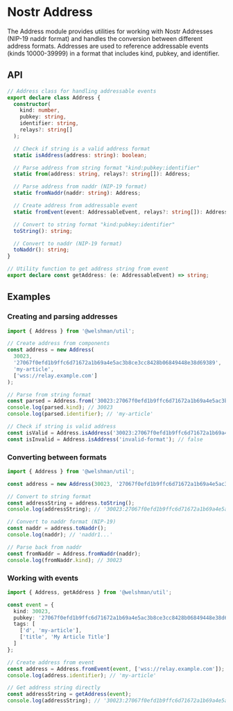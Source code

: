 # Nostr Address

The Address module provides utilities for working with Nostr Addresses (NIP-19 naddr format) and handles the conversion between different address formats. Addresses are used to reference addressable events (kinds 10000-39999) in a format that includes kind, pubkey, and identifier.

## API

```typescript
// Address class for handling addressable events
export declare class Address {
  constructor(
    kind: number,
    pubkey: string,
    identifier: string,
    relays?: string[]
  );

  // Check if string is a valid address format
  static isAddress(address: string): boolean;

  // Parse address from string format "kind:pubkey:identifier"
  static from(address: string, relays?: string[]): Address;

  // Parse address from naddr (NIP-19 format)
  static fromNaddr(naddr: string): Address;

  // Create address from addressable event
  static fromEvent(event: AddressableEvent, relays?: string[]): Address;

  // Convert to string format "kind:pubkey:identifier"
  toString(): string;

  // Convert to naddr (NIP-19 format)
  toNaddr(): string;
}

// Utility function to get address string from event
export declare const getAddress: (e: AddressableEvent) => string;
```

## Examples

### Creating and parsing addresses

```typescript
import { Address } from '@welshman/util';

// Create address from components
const address = new Address(
  30023,
  '27067f0efd1b9ffc6d71672a1b69a4e5ac3b8ce3cc8428b06849448e38d69389',
  'my-article',
  ['wss://relay.example.com']
);

// Parse from string format
const parsed = Address.from('30023:27067f0efd1b9ffc6d71672a1b69a4e5ac3b8ce3cc8428b06849448e38d69389:my-article');
console.log(parsed.kind); // 30023
console.log(parsed.identifier); // 'my-article'

// Check if string is valid address
const isValid = Address.isAddress('30023:27067f0efd1b9ffc6d71672a1b69a4e5ac3b8ce3cc8428b06849448e38d69389:my-article'); // true
const isInvalid = Address.isAddress('invalid-format'); // false
```

### Converting between formats

```typescript
import { Address } from '@welshman/util';

const address = new Address(30023, '27067f0efd1b9ffc6d71672a1b69a4e5ac3b8ce3cc8428b06849448e38d69389', 'my-article');

// Convert to string format
const addressString = address.toString();
console.log(addressString); // '30023:27067f0efd1b9ffc6d71672a1b69a4e5ac3b8ce3cc8428b06849448e38d69389:my-article'

// Convert to naddr format (NIP-19)
const naddr = address.toNaddr();
console.log(naddr); // 'naddr1...'

// Parse back from naddr
const fromNaddr = Address.fromNaddr(naddr);
console.log(fromNaddr.kind); // 30023
```

### Working with events

```typescript
import { Address, getAddress } from '@welshman/util';

const event = {
  kind: 30023,
  pubkey: '27067f0efd1b9ffc6d71672a1b69a4e5ac3b8ce3cc8428b06849448e38d69389',
  tags: [
    ['d', 'my-article'],
    ['title', 'My Article Title']
  ]
};

// Create address from event
const address = Address.fromEvent(event, ['wss://relay.example.com']);
console.log(address.identifier); // 'my-article'

// Get address string directly
const addressString = getAddress(event);
console.log(addressString); // '30023:27067f0efd1b9ffc6d71672a1b69a4e5ac3b8ce3cc8428b06849448e38d69389:my-article'
```
